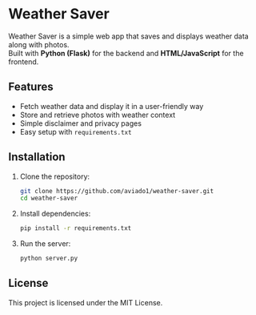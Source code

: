 # Weather Saver

Weather Saver is a simple web app that saves and displays weather data along with photos.  
Built with **Python (Flask)** for the backend and **HTML/JavaScript** for the frontend.

## Features
- Fetch weather data and display it in a user-friendly way
- Store and retrieve photos with weather context
- Simple disclaimer and privacy pages
- Easy setup with `requirements.txt`

## Installation
1. Clone the repository:
   ```bash
   git clone https://github.com/aviado1/weather-saver.git
   cd weather-saver
   ```
2. Install dependencies:
   ```bash
   pip install -r requirements.txt
   ```
3. Run the server:
   ```bash
   python server.py
   ```

## License
This project is licensed under the MIT License.
